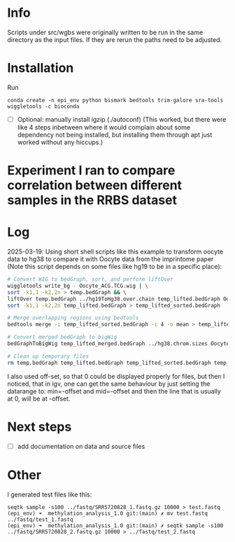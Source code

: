 # Info

Scripts under src/wgbs were originally written to be run in the same directory as the input files. If they are rerun the paths need to be adjusted.

# Installation

Run
```
conda create -n epi_env python bismark bedtools trim-galore sra-tools wiggletools -c bioconda
```

  - [ ] Optional: manually install igzip (./autoconf) (This worked, but there were like 4 steps inbetween where it would complain about some dependency not being installed, but installing them through apt just worked without any hiccups.)

# Experiment I ran to compare correlation between different samples in the RRBS dataset
# Log
2025-03-19:
Using short shell scripts like this example to transform oocyte data to hg38 to compare it with Oocyte data from the imprintome paper (Note this script depends on some files like hg19 to be in a specific place):

```sh
# Convert WIG to bedGraph, sort, and perform liftOver
wiggletools write_bg - Oocyte_ACG.TCG.wig | \
sort -k1,1 -k2,2n > temp.bedGraph && \
liftOver temp.bedGraph ../hg19ToHg38.over.chain temp_lifted.bedGraph Oocyte_ACG.TCG_unlifted.txt && \
sort -k1,1 -k2,2n temp_lifted.bedGraph > temp_lifted_sorted.bedGraph

# Merge overlapping regions using bedtools
bedtools merge -i temp_lifted_sorted.bedGraph -c 4 -o mean > temp_lifted_merged.bedGraph

# Convert merged bedGraph to bigWig
bedGraphToBigWig temp_lifted_merged.bedGraph ../hg38.chrom.sizes Oocyte_ACG.TCG_hg38.bw

# Clean up temporary files
rm temp.bedGraph temp_lifted.bedGraph temp_lifted_sorted.bedGraph temp_lifted_merged.bedGraph
```

I also used off-set, so that 0 could be displayed properly for files, but then I noticed, that in igv, one can get the same behaviour by just setting the datarange to: min=-offset and mid=-offset and then the line that is usually at 0, will be at -offset.

# Next steps

- [ ] add documentation on data and source files 

# Other 

  I generated test files like this:
  ```
  seqtk sample -s100 ../fastq/SRR5720828_1.fastq.gz 10000 > test.fastq   
  (epi_env) ➜  methylation_analysis_1.0 git:(main) ✗ mv test.fastq ../fastq/test_1.fastq
  (epi_env) ➜  methylation_analysis_1.0 git:(main) ✗ seqtk sample -s100 ../fastq/SRR5720828_2.fastq.gz 10000 > ../fastq/test_2.fastq
  ```
